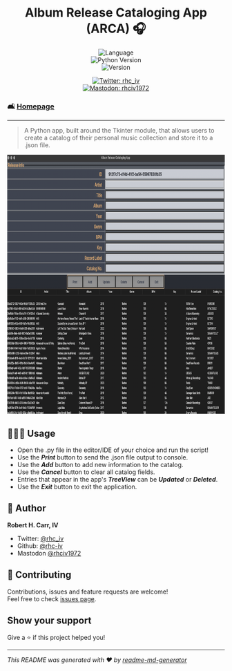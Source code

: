 <h1 align="center">Album Release Cataloging App (ARCA) 🎧</h1>
<p align="center">
  <img alt="Language" src="https://img.shields.io/badge/language-python-blue"><br>
  <img alt="Python Version" src="https://img.shields.io/badge/python_version-3.11-yellow" /><br>
  <img alt="Version" src="https://img.shields.io/badge/app_version-1.10-blue.svg?cacheSeconds=2592000" />
  <p align="center">
  <a href="https://twitter.com/rhc_iv" target="_blank">
    <img alt="Twitter: rhc_iv" src="https://img.shields.io/twitter/follow/rhc_iv.svg?style=social" /><br>
  </a>
  <a href="https://mastodon.social/@rhciv1972" target="_blank">
    <img alt="Mastodon: rhciv1972" src="https://img.shields.io/mastodon/follow/109497169591319512?domain=https%3A%2F%2Fmastodon.social&style=social" />
  </a>
  </p>
</p>

### 🛋️ [Homepage](https://github.com/rhc-iv/album-release-cataloging-app)
---
> A Python app, built around the Tkinter module, that allows users to create a catalog of their personal music collection and store it to a .json file.


<p align="center">
  <img src="https://github.com/rhc-iv/album-release-cataloging-app/blob/main/screenshot.png" width="800" height="600" />
</p>

## 👩🏻‍💻 Usage

- Open the .py file in the editor/IDE of your choice and run the script!
- Use the _**Print**_ button to send the .json file output to console.
- Use the _**Add**_ button to add new information to the catalog.
- Use the _**Cancel**_ button to clear all catalog fields.
- Entries that appear in the app's _**TreeView**_ can be _**Updated**_ or _**Deleted**_.
- Use the _**Exit**_ button to exit the application.


## 👤 Author

 **Robert H. Carr, IV**

* Twitter: [@rhc_iv](https://twitter.com/rhc_iv)
* Github: [@rhc-iv](https://github.com/rhc-iv)
* Mastodon [@rhciv1972](https://mastodon.social/@rhciv1972)

## 🤝 Contributing

Contributions, issues and feature requests are welcome!<br />Feel free to check [issues page](https://github.com/rhc-iv/album-release-cataloging-app/issues). 

## Show your support

Give a ⭐️ if this project helped you!

***
_This README was generated with ❤️ by [readme-md-generator](https://github.com/kefranabg/readme-md-generator)_
